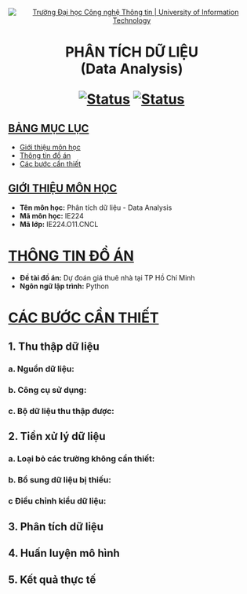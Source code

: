 <a id="top"></a>

<!-- Banner -->
<p align="center">
  <a href="https://www.uit.edu.vn/" title="Trường Đại học Công nghệ Thông tin" style="border: none;">
    <img src="https://i.imgur.com/WmMnSRt.png" alt="Trường Đại học Công nghệ Thông tin | University of Information Technology">
  </a>
</p>

<h1 align="center"><b>PHÂN TÍCH DỮ LIỆU<br>(Data Analysis)</b></h>

[![Status](https://img.shields.io/badge/status-done-blue?style=flat-square)](https://github.com/DoThiThuTrang/House-Rent-Prediction)
[![Status](https://img.shields.io/badge/language-python-blue?style=flat-square)](https://github.com/DoThiThuTrang/House-Rent-Prediction)

## [BẢNG MỤC LỤC](#top)
* [Giới thiệu môn học](#giới-thiệu-môn-học)
* [Thông tin đồ án](#thông-tin-đồ-án)
* [Các bước cần thiết](#các-bước-cần-thiết)
  
## [GIỚI THIỆU MÔN HỌC](#top)
* **Tên môn học:** Phân tích dữ liệu - Data Analysis
* **Mã môn học:** IE224
* **Mã lớp:** IE224.O11.CNCL

# [THÔNG TIN ĐỒ ÁN](#top)
* **Đề tài đồ án:** Dự đoán giá thuê nhà tại TP Hồ Chí Minh 
* **Ngôn ngữ lập trình:** Python

# [CÁC BƯỚC CẦN THIẾT](#top)
## 1. Thu thập dữ liệu 
### a. Nguồn dữ liệu: 
### b. Công cụ sử dụng:
### c. Bộ dữ liệu thu thập được:
  
## 2. Tiền xử lý dữ liệu 
### a. Loại bỏ các trường không cần thiết:
### b. Bổ sung dữ liệu bị thiếu:
### c Điều chỉnh kiểu dữ liệu:

## 3. Phân tích dữ liệu

## 4. Huấn luyện mô hình 

## 5. Kết quả thực tế
